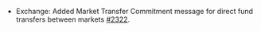 * Exchange: Added Market Transfer Commitment message for direct fund transfers between markets [#2322](https://github.com/provenance-io/provenance/issues/2322).

